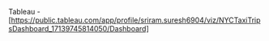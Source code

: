 Tableau - [https://public.tableau.com/app/profile/sriram.suresh6904/viz/NYCTaxiTripsDashboard_17139745814050/Dashboard]
